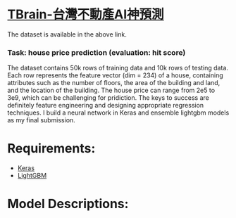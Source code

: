 # [TBrain-台灣不動產AI神預測](https://tbrain.trendmicro.com.tw/Competitions/Details/6) 
The dataset is available in the above link.
### Task: house price prediction (evaluation: hit score)
The dataset contains 50k rows of training data and 10k rows of testing data. Each row represents the feature vector (dim = 234) of a house, containing attributes such as the number of floors, the area of the building and land, and the location of the building. The house price can range from 2e5 to 3e9, which can be challenging for pridiction. The keys to success are definitely feature engineering and designing appropriate regression techniques. I build a neural network in Keras and ensemble lightgbm models as my final submission.

# Requirements:  
- [Keras](https://keras.io/)
- [LightGBM](https://lightgbm.readthedocs.io/en/latest/index.html)

# Model Descriptions:
